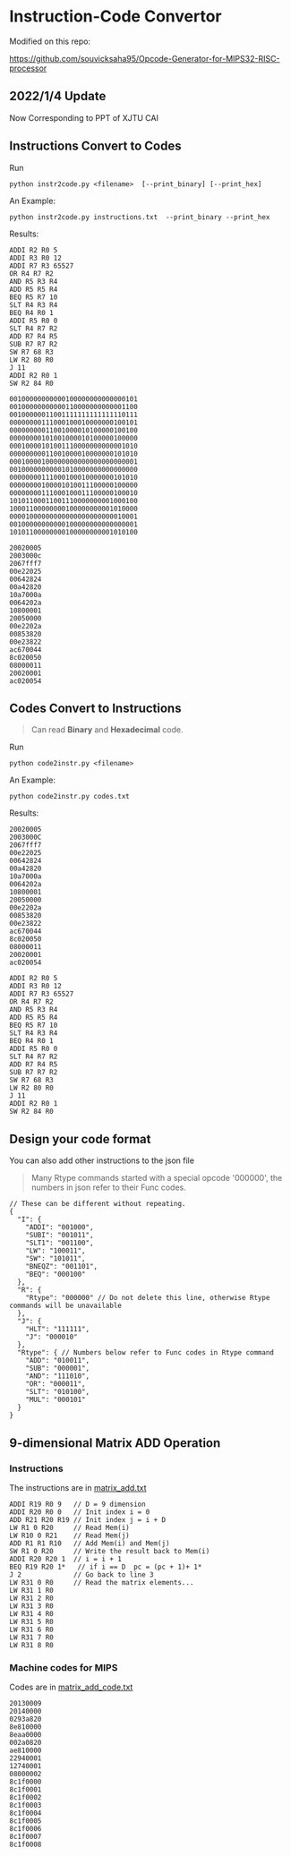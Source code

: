 # Instruction-Code Convertor


Modified on this repo:

https://github.com/souvicksaha95/Opcode-Generator-for-MIPS32-RISC-processor

## 2022/1/4 Update
Now Corresponding to PPT of XJTU CAI 

## Instructions Convert to Codes
Run

    python instr2code.py <filename>  [--print_binary] [--print_hex]

An Example:

    python instr2code.py instructions.txt  --print_binary --print_hex

Results:
    
    ADDI R2 R0 5
    ADDI R3 R0 12
    ADDI R7 R3 65527
    OR R4 R7 R2
    AND R5 R3 R4
    ADD R5 R5 R4
    BEQ R5 R7 10
    SLT R4 R3 R4
    BEQ R4 R0 1
    ADDI R5 R0 0
    SLT R4 R7 R2
    ADD R7 R4 R5
    SUB R7 R7 R2
    SW R7 68 R3
    LW R2 80 R0
    J 11
    ADDI R2 R0 1
    SW R2 84 R0
    
    00100000000000100000000000000101
    00100000000000110000000000001100
    00100000011001111111111111110111
    00000000111000100010000000100101
    00000000011001000010100000100100
    00000000101001000010100000100000
    00010000101001110000000000001010
    00000000011001000010000000101010
    00010000100000000000000000000001
    00100000000001010000000000000000
    00000000111000100010000000101010
    00000000100001010011100000100000
    00000000111000100011100000100010
    10101100011001110000000001000100
    10001100000000100000000001010000
    00001000000000000000000000010001
    00100000000000100000000000000001
    10101100000000100000000001010100
    
    20020005
    2003000c
    2067fff7
    00e22025
    00642824
    00a42820
    10a7000a
    0064202a
    10800001
    20050000
    00e2202a
    00853820
    00e23822
    ac670044
    8c020050
    08000011
    20020001
    ac020054

## Codes Convert to Instructions

> Can read **Binary** and **Hexadecimal** code.

Run

    python code2instr.py <filename>

An Example:

    python code2instr.py codes.txt

Results:

    20020005
    2003000C
    2067fff7
    00e22025
    00642824
    00a42820
    10a7000a
    0064202a
    10800001
    20050000
    00e2202a
    00853820
    00e23822
    ac670044
    8c020050
    08000011
    20020001
    ac020054
    
    ADDI R2 R0 5
    ADDI R3 R0 12
    ADDI R7 R3 65527
    OR R4 R7 R2
    AND R5 R3 R4
    ADD R5 R5 R4
    BEQ R5 R7 10
    SLT R4 R3 R4
    BEQ R4 R0 1
    ADDI R5 R0 0
    SLT R4 R7 R2
    ADD R7 R4 R5
    SUB R7 R7 R2
    SW R7 68 R3
    LW R2 80 R0
    J 11
    ADDI R2 R0 1
    SW R2 84 R0


## Design your code format

You can also add other instructions to the json file

> Many Rtype commands started with a special opcode '000000', the numbers in json refer to their Func codes.

    // These can be different without repeating.
    {
      "I": {
        "ADDI": "001000",
        "SUBI": "001011",
        "SLT1": "001100",
        "LW": "100011",
        "SW": "101011",
        "BNEQZ": "001101",
        "BEQ": "000100"
      },
      "R": {
        "Rtype": "000000" // Do not delete this line, otherwise Rtype commands will be unavailable
      },
      "J": {
        "HLT": "111111",
        "J": "000010"
      },
      "Rtype": { // Numbers below refer to Func codes in Rtype command
        "ADD": "010011",
        "SUB": "000001",
        "AND": "111010",
        "OR": "000011",
        "SLT": "010100",
        "MUL": "000101"
      }
    }

## 9-dimensional Matrix ADD Operation
### Instructions
The instructions are in [matrix_add.txt](matrix_add.txt)

    ADDI R19 R0 9   // D = 9 dimension
    ADDI R20 R0 0   // Init index i = 0
    ADD R21 R20 R19 // Init index j = i + D
    LW R1 0 R20     // Read Mem(i)
    LW R10 0 R21    // Read Mem(j)
    ADD R1 R1 R10   // Add Mem(i) and Mem(j)
    SW R1 0 R20     // Write the result back to Mem(i)
    ADDI R20 R20 1  // i = i + 1
    BEQ R19 R20 1*   // if i == D  pc = (pc + 1)+ 1*  
    J 2             // Go back to line 3
    LW R31 0 R0     // Read the matrix elements...
    LW R31 1 R0
    LW R31 2 R0
    LW R31 3 R0
    LW R31 4 R0
    LW R31 5 R0
    LW R31 6 R0
    LW R31 7 R0
    LW R31 8 R0

### Machine codes for MIPS
Codes are in [matrix_add_code.txt](matrix_add_code.txt)

    20130009
    20140000
    0293a820
    8e810000
    8eaa0000
    002a0820
    ae810000
    22940001
    12740001
    08000002
    8c1f0000
    8c1f0001
    8c1f0002
    8c1f0003
    8c1f0004
    8c1f0005
    8c1f0006
    8c1f0007
    8c1f0008
